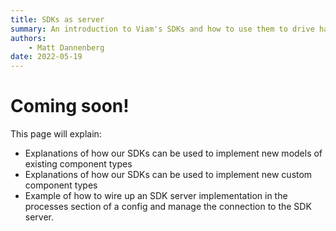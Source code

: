```yaml
---
title: SDKs as server
summary: An introduction to Viam's SDKs and how to use them to drive hardware not natively supported in the RDK.
authors:
    - Matt Dannenberg
date: 2022-05-19
---
```

# Coming soon!
This page will explain:

- Explanations of how our SDKs can be used to implement new models of existing component types
- Explanations of how our SDKs can be used to implement new custom component types
- Example of how to wire up an SDK server implementation in the processes section of a config and manage the connection to the SDK server.

